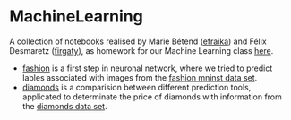 # MachineLearning 

A collection of notebooks realised by Marie Bétend ([efraika](https://github.com/efraika)) and Félix Desmaretz ([firgaty](https://github.com/firgaty)), as homework for our Machine Learning class [here](https://stephanegaiffas.github.io/teaching/m2mo).

* [fashion]() is a first step in neuronal network, where we tried to predict lables associated with images from the [fashion mninst data set](https://www.kaggle.com/zalando-research/fashionmnist).
* [diamonds]() is a comparision between different prediction tools, applicated to determinate the price of diamonds with information from the [diamonds data set](https://www.kaggle.com/shivam2503/diamonds).
